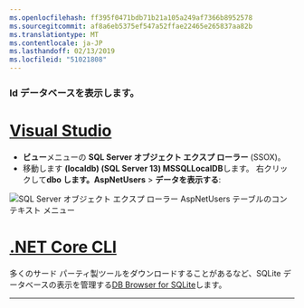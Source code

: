 ```yaml
---
ms.openlocfilehash: ff395f0471bdb71b21a105a249af7366b8952578
ms.sourcegitcommit: af8a6eb5375ef547a52ffae22465e265837aa82b
ms.translationtype: MT
ms.contentlocale: ja-JP
ms.lasthandoff: 02/13/2019
ms.locfileid: "51021808"
---
```

### <a name="view-the-identity-database"></a>Id データベースを表示します。

# <a name="visual-studiotabvisual-studio"></a>[Visual Studio](#tab/visual-studio) 

* **ビュー**メニューの  **SQL Server オブジェクト エクスプ ローラー** (SSOX)。
* 移動します **(localdb) (SQL Server 13) MSSQLLocalDB**します。 右クリックして**dbo します。AspNetUsers** > **データを表示する**:

![SQL Server オブジェクト エクスプ ローラー AspNetUsers テーブルのコンテキスト メニュー](~/security/authentication/accconfirm/_static/ssox.png)

# <a name="net-core-clitabnetcore-cli"></a>[.NET Core CLI](#tab/netcore-cli)

多くのサード パーティ製ツールをダウンロードすることがあるなど、SQLite データベースの表示を管理する[DB Browser for SQLite](http://sqlitebrowser.org/)します。

------